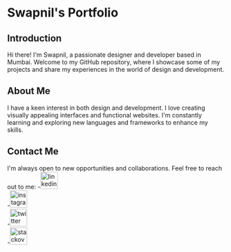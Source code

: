 # Swapnil's Portfolio

## Introduction
Hi there! I'm Swapnil, a passionate designer and developer based in Mumbai. Welcome to my GitHub repository, where I showcase some of my projects and share my experiences in the world of design and development.

## About Me
I have a keen interest in both design and development. I love creating visually appealing interfaces and functional websites. I'm constantly learning and exploring new languages and frameworks to enhance my skills.

## Contact Me
I'm always open to new opportunities and collaborations. Feel free to reach out to me:
-[<img src='https://cdn.jsdelivr.net/npm/simple-icons@3.0.1/icons/linkedin.svg' alt='linkedin' height='40'>](https://www.linkedin.com/in/www.linkedin.com/in/swapnil-patil-637b4a177/)  
-[<img src='https://cdn.jsdelivr.net/npm/simple-icons@3.0.1/icons/instagram.svg' alt='instagram' height='40'>](https://www.instagram.com/https://www.instagram.com/__patil.swapnil__//)  
-[<img src='https://cdn.jsdelivr.net/npm/simple-icons@3.0.1/icons/twitter.svg' alt='twitter' height='40'>](https://twitter.com/https://twitter.com/patilswapnil959)  
-[<img src='https://cdn.jsdelivr.net/npm/simple-icons@3.0.1/icons/stackoverflow.svg' alt='stackoverflow' height='40'>](https://stackoverflow.com/users/https://stackoverflow.com/users/19659326/swapnil-patil)    
